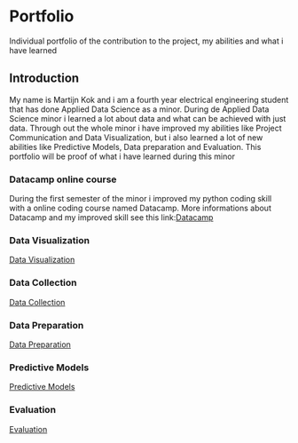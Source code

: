 # Portfolio
Individual portfolio of the contribution to the project, my abilities and what i have learned

## Introduction
My name is Martijn Kok and i am a fourth year electrical engineering student that has done Applied Data Science as a minor. During de Applied Data Science minor i learned a lot about data and what can be achieved with just data. Through out the whole minor i have improved my abilities like Project Communication and Data Visualization, but i also learned a lot of new abilities like Predictive Models, Data preparation and Evaluation. This portfolio will be proof of what i have learned during this minor

### Datacamp online course
During the first semester of the minor i improved my python coding skill with a online coding course named Datacamp. More informations about Datacamp and my improved skill see this link:[Datacamp](Datacamp/)

### Data Visualization
[Data Visualization](Data_Visualization/)

### Data Collection
[Data Collection](Data_Collection/)

### Data Preparation
[Data Preparation](Data_Preparation/)

### Predictive Models
[Predictive Models](Predictive_Models/)

### Evaluation
[Evaluation](Evaluation/)
